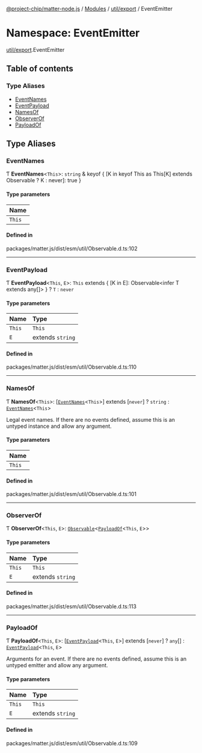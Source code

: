 [@project-chip/matter-node.js](../README.md) / [Modules](../modules.md) / [util/export](util_export.md) / EventEmitter

# Namespace: EventEmitter

[util/export](util_export.md).EventEmitter

## Table of contents

### Type Aliases

- [EventNames](util_export.EventEmitter.md#eventnames)
- [EventPayload](util_export.EventEmitter.md#eventpayload)
- [NamesOf](util_export.EventEmitter.md#namesof)
- [ObserverOf](util_export.EventEmitter.md#observerof)
- [PayloadOf](util_export.EventEmitter.md#payloadof)

## Type Aliases

### EventNames

Ƭ **EventNames**\<`This`\>: `string` & keyof \{ [K in keyof This as This[K] extends Observable ? K : never]: true }

#### Type parameters

| Name |
| :------ |
| `This` |

#### Defined in

packages/matter.js/dist/esm/util/Observable.d.ts:102

___

### EventPayload

Ƭ **EventPayload**\<`This`, `E`\>: `This` extends \{ [K in E]: Observable\<infer T extends any[]\> } ? `T` : `never`

#### Type parameters

| Name | Type |
| :------ | :------ |
| `This` | `This` |
| `E` | extends `string` |

#### Defined in

packages/matter.js/dist/esm/util/Observable.d.ts:110

___

### NamesOf

Ƭ **NamesOf**\<`This`\>: [[`EventNames`](util_export.EventEmitter.md#eventnames)\<`This`\>] extends [`never`] ? `string` : [`EventNames`](util_export.EventEmitter.md#eventnames)\<`This`\>

Legal event names.  If there are no events defined, assume this is an
untyped instance and allow any argument.

#### Type parameters

| Name |
| :------ |
| `This` |

#### Defined in

packages/matter.js/dist/esm/util/Observable.d.ts:101

___

### ObserverOf

Ƭ **ObserverOf**\<`This`, `E`\>: [`Observable`](../interfaces/util_export.Observable.md)\<[`PayloadOf`](util_export.EventEmitter.md#payloadof)\<`This`, `E`\>\>

#### Type parameters

| Name | Type |
| :------ | :------ |
| `This` | `This` |
| `E` | extends `string` |

#### Defined in

packages/matter.js/dist/esm/util/Observable.d.ts:113

___

### PayloadOf

Ƭ **PayloadOf**\<`This`, `E`\>: [[`EventPayload`](util_export.EventEmitter.md#eventpayload)\<`This`, `E`\>] extends [`never`] ? `any`[] : [`EventPayload`](util_export.EventEmitter.md#eventpayload)\<`This`, `E`\>

Arguments for an event.  If there are no events defined, assume this is
an untyped emitter and allow any argument.

#### Type parameters

| Name | Type |
| :------ | :------ |
| `This` | `This` |
| `E` | extends `string` |

#### Defined in

packages/matter.js/dist/esm/util/Observable.d.ts:109
